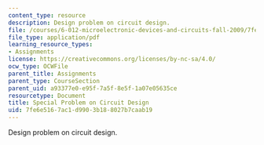 ```yaml
---
content_type: resource
description: Design problem on circuit design.
file: /courses/6-012-microelectronic-devices-and-circuits-fall-2009/7fe6e5167ac1d9903b188027b7caab19_MIT6_012F09_design.pdf
file_type: application/pdf
learning_resource_types:
- Assignments
license: https://creativecommons.org/licenses/by-nc-sa/4.0/
ocw_type: OCWFile
parent_title: Assignments
parent_type: CourseSection
parent_uid: a93377e0-e95f-7a5f-8e5f-1a07e05635ce
resourcetype: Document
title: Special Problem on Circuit Design
uid: 7fe6e516-7ac1-d990-3b18-8027b7caab19
---
```

Design problem on circuit design.